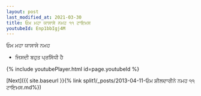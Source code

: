 ```yaml
---
layout: post
last_modified_at: 2021-03-30
title: ਓਮ ਮਹਾ ਯਾਸਾਸੇ ਨਮਹ ੧੧ ਟਾਇਮਸ
youtubeId: Enp1bbIgj4M
---
```

 
 
 ਓਮ ਮਹਾ ਯਾਸਾਸੇ ਨਮਹ  
 
 -  ਜਿਸਦੀ ਬਹੁਤ ਪ੍ਰਸਿੱਧੀ ਹੈ 
 
  
 
  
 
 
 
 
 
 


{% include youtubePlayer.html id=page.youtubeId %}
 
[Next]({{ site.baseurl }}{% link  split1/_posts/2013-04-11-ਓਮ ਸ਼ੀਲਦਾਰੀਨੇ ਨਮਹ ੧੧ ਟਾਇਮਸ.md%})
 

